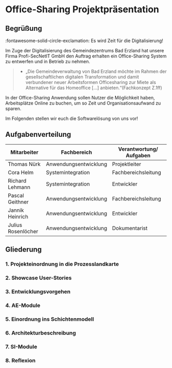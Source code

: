 # Office-Sharing Projektpräsentation
## Begrüßung

:fontawesome-solid-circle-exclamation: Es wird Zeit für die Digitalisierung!



Im Zuge der Digitalisierung des Gemeindezentrums Bad Erzland hat unsere Firma Profi-SecNetIT GmbH den Auftrag erhalten ein Office-Sharing System zu entwerfen und in Betrieb zu nehmen.

> * „Die Gemeindeverwaltung von Bad Erzland möchte im Rahmen der gesellschaftlichen digitalen Transformation und damit verbundener neuer Arbeitsformen Officesharing zur Miete als Alternative für das Homeoffice [...] anbieten.“(Fachkonzept Z.1ff)

In der Office-Sharing Anwendung sollen Nutzer die Möglichkeit haben, Arbeitsplätze Online zu buchen, um so Zeit und Organisationsaufwand zu sparen.

Im Folgenden stellen wir euch die Softwarelösung von uns vor!

## Aufgabenverteilung

| Mitarbeiter        | Fachbereich           | Verantwortung/ Aufgaben |
|--------------------|-----------------------|-------------------------|
| Thomas Nürk        | Anwendungsentwicklung | Projektleiter           |
| Cora Helm          | Systemintegration     | Fachbereichsleitung     |
| Richard Lehmann    | Systemintegration     | Entwickler              |
| Pascal Geithner    | Anwendungsentwicklung | Fachbereichsleitung     |
| Jannik Heinrich    | Anwendungsentwicklung | Entwickler              |
| Julius Rosenlöcher | Anwendungsentwicklung | Dokumentarist           |


## Gliederung

### 1. Projekteinordnung in die Prozesslandkarte
### 2. Showcase User-Stories
### 3. Entwicklungsvorgehen
### 4. AE-Module
### 5. Einordnung ins Schichtenmodell
### 6. Architekturbeschreibung
### 7. SI-Module
### 8. Reflexion

